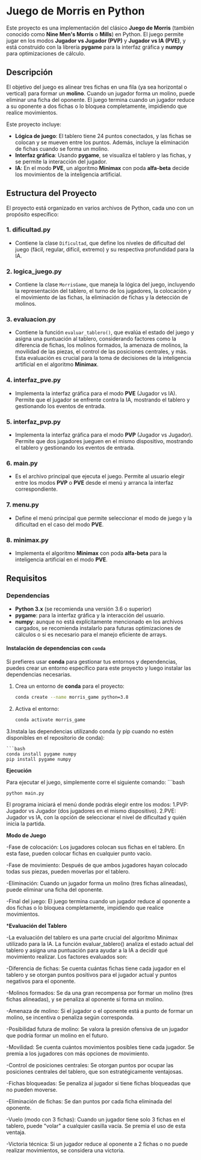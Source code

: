 # Juego de Morris en Python

Este proyecto es una implementación del clásico **Juego de Morris** (también conocido como **Nine Men's Morris** o **Mills**) en Python. El juego permite jugar en los modos **Jugador vs Jugador (PVP)** y **Jugador vs IA (PVE)**, y está construido con la librería **pygame** para la interfaz gráfica y **numpy** para optimizaciones de cálculo.

## Descripción

El objetivo del juego es alinear tres fichas en una fila (ya sea horizontal o vertical) para formar un **molino**. Cuando un jugador forma un molino, puede eliminar una ficha del oponente. El juego termina cuando un jugador reduce a su oponente a dos fichas o lo bloquea completamente, impidiendo que realice movimientos.

Este proyecto incluye:

- **Lógica de juego**: El tablero tiene 24 puntos conectados, y las fichas se colocan y se mueven entre los puntos. Además, incluye la eliminación de fichas cuando se forma un molino.
- **Interfaz gráfica**: Usando **pygame**, se visualiza el tablero y las fichas, y se permite la interacción del jugador.
- **IA**: En el modo **PVE**, un algoritmo **Minimax** con poda **alfa-beta** decide los movimientos de la inteligencia artificial.

## Estructura del Proyecto

El proyecto está organizado en varios archivos de Python, cada uno con un propósito específico:

### 1. **dificultad.py**
   - Contiene la clase `Dificultad`, que define los niveles de dificultad del juego (fácil, regular, difícil, extremo) y su respectiva profundidad para la IA.

### 2. **logica_juego.py**
   - Contiene la clase `MorrisGame`, que maneja la lógica del juego, incluyendo la representación del tablero, el turno de los jugadores, la colocación y el movimiento de las fichas, la eliminación de fichas y la detección de molinos.

### 3. **evaluacion.py**
   - Contiene la función `evaluar_tablero()`, que evalúa el estado del juego y asigna una puntuación al tablero, considerando factores como la diferencia de fichas, los molinos formados, la amenaza de molinos, la movilidad de las piezas, el control de las posiciones centrales, y más. Esta evaluación es crucial para la toma de decisiones de la inteligencia artificial en el algoritmo **Minimax**.

### 4. **interfaz_pve.py**
   - Implementa la interfaz gráfica para el modo **PVE** (Jugador vs IA). Permite que el jugador se enfrente contra la IA, mostrando el tablero y gestionando los eventos de entrada.

### 5. **interfaz_pvp.py**
   - Implementa la interfaz gráfica para el modo **PVP** (Jugador vs Jugador). Permite que dos jugadores jueguen en el mismo dispositivo, mostrando el tablero y gestionando los eventos de entrada.

### 6. **main.py**
   - Es el archivo principal que ejecuta el juego. Permite al usuario elegir entre los modos **PVP** o **PVE** desde el menú y arranca la interfaz correspondiente.

### 7. **menu.py**
   - Define el menú principal que permite seleccionar el modo de juego y la dificultad en el caso del modo **PVE**.

### 8. **minimax.py**
   - Implementa el algoritmo **Minimax** con poda **alfa-beta** para la inteligencia artificial en el modo **PVE**.

## Requisitos

### Dependencias

- **Python 3.x** (se recomienda una versión 3.6 o superior)
- **pygame**: para la interfaz gráfica y la interacción del usuario.
- **numpy**: aunque no está explícitamente mencionado en los archivos cargados, se recomienda instalarlo para futuras optimizaciones de cálculos o si es necesario para el manejo eficiente de arrays.

#### Instalación de dependencias con `conda`

Si prefieres usar **conda** para gestionar tus entornos y dependencias, puedes crear un entorno específico para este proyecto y luego instalar las dependencias necesarias.

1. Crea un entorno de **conda** para el proyecto:

   ```bash
   conda create --name morris_game python=3.8
2. Activa el entorno:
   ```bash
   conda activate morris_game
3.Instala las dependencias utilizando conda (y pip cuando no estén disponibles en el repositorio de conda):

    ```bash
    conda install pygame numpy
    pip install pygame numpy
**Ejecución**

  Para ejecutar el juego, simplemente corre el siguiente comando:
     ```bash
     
    python main.py
  El programa iniciará el menú donde podrás elegir entre los modos:
    1.PVP: Jugador vs Jugador (dos jugadores en el mismo dispositivo).
    2.PVE: Jugador vs IA, con la opción de seleccionar el nivel de dificultad y quién inicia la partida.

 **Modo de Juego**

 
  -Fase de colocación: Los jugadores colocan sus fichas en el tablero. En esta fase, pueden colocar fichas en cualquier punto vacío.
  
  -Fase de movimiento: Después de que ambos jugadores hayan colocado todas sus piezas, pueden moverlas por el tablero.
  
  -Eliminación: Cuando un jugador forma un molino (tres fichas alineadas), puede eliminar una ficha del oponente.
  
  -Final del juego: El juego termina cuando un jugador reduce al oponente a dos fichas o lo bloquea completamente, impidiendo que realice movimientos.

***Evaluación del Tablero**

  -La evaluación del tablero es una parte crucial del algoritmo Minimax utilizado para la IA. La función evaluar_tablero() analiza el estado actual del tablero y asigna una puntuación para ayudar a la IA a decidir qué movimiento realizar. Los factores evaluados son:
  
  -Diferencia de fichas: Se cuenta cuántas fichas tiene cada jugador en el tablero y se otorgan puntos positivos para el jugador actual y puntos negativos para el oponente.
  
  -Molinos formados: Se da una gran recompensa por formar un molino (tres fichas alineadas), y se penaliza al oponente si forma un molino.
  
  -Amenaza de molino: Si el jugador o el oponente está a punto de formar un molino, se incentiva o penaliza según corresponda.
  
  -Posibilidad futura de molino: Se valora la presión ofensiva de un jugador que podría formar un molino en el futuro.
  
  -Movilidad: Se cuenta cuántos movimientos posibles tiene cada jugador. Se premia a los jugadores con más opciones de movimiento.
  
  -Control de posiciones centrales: Se otorgan puntos por ocupar las posiciones centrales del tablero, que son estratégicamente ventajosas.
  
  -Fichas bloqueadas: Se penaliza al jugador si tiene fichas bloqueadas que no pueden moverse.
  
  -Eliminación de fichas: Se dan puntos por cada ficha eliminada del oponente.
  
  -Vuelo (modo con 3 fichas): Cuando un jugador tiene solo 3 fichas en el tablero, puede "volar" a cualquier casilla vacía. Se premia el uso de esta ventaja.
  
  -Victoria técnica: Si un jugador reduce al oponente a 2 fichas o no puede realizar movimientos, se considera una victoria.
